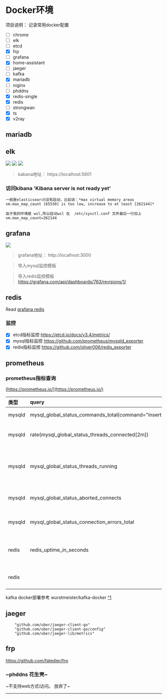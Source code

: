 # Docker环境

项目说明： 记录常用docker配置

- [ ] chrome
- [ ] elk
- [ ] etcd
- [X] frp
- [ ] grafana
- [X] home-assistant
- [ ] jaeger
- [ ] kafka
- [X] mariadb
- [ ] niginx
- [ ] phddns
- [X] redis-single
- [X] redis
- [ ] strongwan
- [X] ts
- [X] v2ray

## mariadb

## elk

![](https://img.shields.io/badge/docker-kibana-green?style=plastic&logo=docker)
![](https://img.shields.io/badge/docker-elasticsearch-green?style=plastic&logo=docker)
![](https://img.shields.io/badge/docker-apmserver-green?style=plastic&logo=docker)

> kabana地址： https://localhost:5601

### 访问kibana  'Kibana server is not ready yet'

```
一般是elasticsearch没有启动，比如说：*max virtual memory areas vm.max_map_count [65530] is too low, increase to at least [262144]*

由于我的环境是 wsl,所以启动wsl 在  /etc/sysctl.conf 文件最后一行加上
vm.max_map_count=262144
```

## grafana

![](https://img.shields.io/badge/docker-grafana-green?style=plastic&logo=docker)

> grafana地址： http://localhost:3000

> 导入mysql监控模板

> 导入redis监控模板
> https://grafana.com/api/dashboards/763/revisions/1/

## redis

Read [grafana redis](redis/README.md)

### 监控

- [X] etcd指标监控 https://etcd.io/docs/v3.4/metrics/
- [X] mysql指标监控 https://github.com/prometheus/mysqld_exporter
- [X] redis指标监控 https://github.com/oliver006/redis_exporter

## prometheus

### prometheus指标查询

[https://prometheus.io/](https://prometheus.io/)

| 类型   | query                                                | 意义               |
| :----- | :--------------------------------------------------- | :----------------- |
| mysqld | mysql_global_status_commands_total{command="insert"} | insert 总数        |
| mysqld | rate(mysql_global_status_threads_connected[2m])      | 当前总连接数       |
| mysqld | mysql_global_status_threads_running                  | 正在运行的查询连接 |
| mysqld | mysql_global_status_aborted_connects                 | 拒绝连接数         |
| mysqld | mysql_global_status_connection_errors_total          | 服务器错误         |
| redis  | redis_uptime_in_seconds                              | 服务器运行总时长   |
| redis  |                                                      | redis运行内存      |

kafka docker部署参考 wurstmeister/kafka-docker [^1][1]


## jaeger

```
	"github.com/uber/jaeger-client-go"
	"github.com/uber/jaeger-client-go/config"
	"github.com/uber/jaeger-lib/metrics"
```

## frp

https://github.com/fatedier/frp

### ~phddns 花生壳~

 ~不支持web方式i访问。 放弃了~

---

[1]: https://github.com/wurstmeister/kafka-docker
